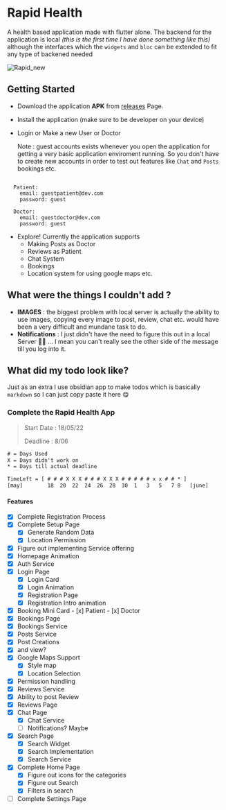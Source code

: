 # Rapid Health

A health based application made with flutter alone. The backend for the application is local *(this is the first time I have done something like this)* although the interfaces which the `widgets` and `bloc` can be extended to fit any type of backened needed

![Rapid_new](https://user-images.githubusercontent.com/27860105/172538479-9326d1fa-0a39-4a4f-b681-10651aeb3e69.png)

## Getting Started
- Download the application **APK** from [releases](https://github.com/Sid911/rapid-health/releases) Page.
- Install the application (make sure to be developer on your device)
- Login or Make a new User or Doctor

  Note : guest accounts exists whenever you open the application for getting a very basic application enviroment running.
  So you don't have to create new accounts in order to test out features like `Chat` and `Posts` bookings etc.
```
  
  Patient:
    email: guestpatient@dev.com
    password: guest
  
  Doctor:
    email: guestdoctor@dev.com
    password: guest
```
- Explore! Currently the application supports 
  - Making Posts as Doctor
  - Reviews as Patient
  - Chat System
  - Bookings
  - Location system for using google maps etc.
## What were the things I couldn't add ?
- **IMAGES** : the biggest problem with local server is actually the ability to use images, copying every image to post, review, chat etc. would have been a very difficult and mundane task to do.
- **Notifications** : I just didn't have the need to figure this out in a local Server 🤷‍♂️ ... I mean you can't really see the other side of the message till you log into it.

## What did my todo look like?
Just as an extra I use obsidian app to make todos which is basically `markdown` so I can just copy paste it here 😋

### Complete the Rapid Health App

  > Start Date : 18/05/22
  > 
  > Deadline : 8/06

  ```txt
  # = Days Used
  X = Days didn't work on
  * = Days till actual deadline 

  TimeLeft = [ # # # X X X # # # X X X # # # # # x x # # * ]
  [may]        18  20  22  24  26  28  30  1   3   5   7 8   [june]
  ```

  #### Features
  - [x] Complete Registration Process
  - [x] Complete Setup Page
    - [x] Generate Random Data
    - [x] Location Permission
  - [x] Figure out implementing Service offering
  - [x] Homepage Animation
  - [x] Auth Service
  - [x] Login Page
    - [x] Login Card
    - [x] Login Animation
    - [x] Registration Page
    - [x] Registration Intro animation
  - [x]  Booking Mini Card
    - [x] Patient
    - [x] Doctor
  - [x] Bookings Page
  - [x]  Bookings Service
  - [x] Posts Service
  - [x] Post Creations 
  - [x] and view?
  - [x] Google Maps Support
    - [x]  Style map
    - [x] Location Selection
  - [x] Permission handling 
  - [x] Reviews Service
  - [x] Ability to post Review
  - [x] Reviews Page
  - [x] Chat Page
    - [x]  Chat Service
    - [ ] Notifications? Maybe
  - [x] Search Page
    - [x] Search Widget
    - [x] Search Implementation
    - [x] Search Service
  - [x] Complete Home Page 
    - [x] Figure out icons for the categories
    - [x] Figure out Search
    - [x] Filters in search
  - [ ] Complete Settings Page
